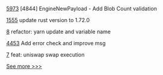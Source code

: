 
[5973](https://github.com/hyperledger/besu/pull/5973) [4844] EngineNewPayload - Add Blob Count validation

[1555](https://github.com/hyperledger/solang/pull/1555) update rust version to 1.72.0

[8](https://github.com/hyperledger-labs/benchmarking-cross-chain-bridges/pull/8) refactor: yarn update and variable name

[4453](https://github.com/hyperledger/fabric/pull/4453) Add error check and improve msg

[7](https://github.com/hyperledger-labs/benchmarking-cross-chain-bridges/pull/7) feat: uniswap swap execution


[See more >>>](https://start-here.hyperledger.org/pull-requests)

